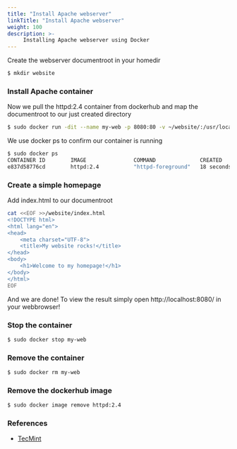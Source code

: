 ```yaml
---
title: "Install Apache webserver"
linkTitle: "Install Apache webserver"
weight: 100
description: >-
     Installing Apache webserver using Docker
---
```


Create the webserver documentroot in your homedir
```bash
$ mkdir website
```
### Install Apache container
Now we pull the httpd:2.4 container from dockerhub and map the documentroot to our just created directory
```bash
$ sudo docker run -dit --name my-web -p 8080:80 -v ~/website/:/usr/local/apache2/htdocs/ httpd:2.4
```
We use docker ps to confirm our container is running
```bash
$ sudo docker ps
CONTAINER ID        IMAGE               COMMAND              CREATED             STATUS              PORTS                  NAMES
e837d58776cd        httpd:2.4           "httpd-foreground"   18 seconds ago      Up 16 seconds       0.0.0.0:8080->80/tcp   my-web
```
### Create a simple homepage
Add index.html to our documentroot 
```bash
cat <<EOF >>/website/index.html
<!DOCTYPE html>
<html lang="en">
<head>
    <meta charset="UTF-8">
    <title>My website rocks!</title>
</head>
<body>
    <h1>Welcome to my homepage!</h1>
</body>
</html>
EOF
```
And we are done! To view the result simply open http://localhost:8080/ in your webbrowser!

### Stop the container
```bash
$ sudo docker stop my-web
```
### Remove the container
```bash
$ sudo docker rm my-web
```
### Remove the dockerhub image
```bash
$ sudo docker image remove httpd:2.4
```
### References
- [TecMint](https://www.tecmint.com/install-apache-web-server-in-a-docker-container/)

